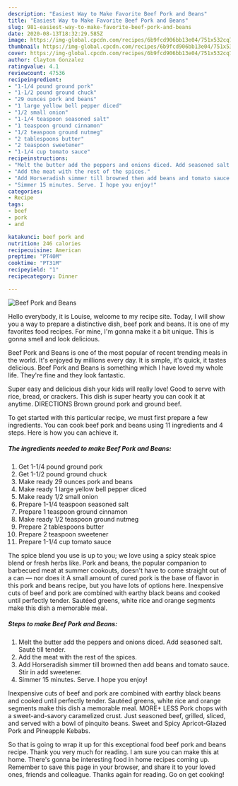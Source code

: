 ```yaml
---
description: "Easiest Way to Make Favorite Beef Pork and Beans"
title: "Easiest Way to Make Favorite Beef Pork and Beans"
slug: 981-easiest-way-to-make-favorite-beef-pork-and-beans
date: 2020-08-13T18:32:29.585Z
image: https://img-global.cpcdn.com/recipes/6b9fcd906bb13e04/751x532cq70/beef-pork-and-beans-recipe-main-photo.jpg
thumbnail: https://img-global.cpcdn.com/recipes/6b9fcd906bb13e04/751x532cq70/beef-pork-and-beans-recipe-main-photo.jpg
cover: https://img-global.cpcdn.com/recipes/6b9fcd906bb13e04/751x532cq70/beef-pork-and-beans-recipe-main-photo.jpg
author: Clayton Gonzalez
ratingvalue: 4.1
reviewcount: 47536
recipeingredient:
- "1-1/4 pound ground pork"
- "1-1/2 pound ground chuck"
- "29 ounces pork and beans"
- "1 large yellow bell pepper diced"
- "1/2 small onion"
- "1-1/4 teaspoon seasoned salt"
- "1 teaspoon ground cinnamon"
- "1/2 teaspoon ground nutmeg"
- "2 tablespoons butter"
- "2 teaspoon sweetener"
- "1-1/4 cup tomato sauce"
recipeinstructions:
- "Melt the butter add the peppers and onions diced. Add seasoned salt. Sauté till tender."
- "Add the meat with the rest of the spices."
- "Add Horseradish simmer till browned then add beans and tomato sauce. Stir in add sweetener."
- "Simmer 15 minutes. Serve. I hope you enjoy!"
categories:
- Recipe
tags:
- beef
- pork
- and

katakunci: beef pork and 
nutrition: 246 calories
recipecuisine: American
preptime: "PT40M"
cooktime: "PT31M"
recipeyield: "1"
recipecategory: Dinner

---
```



![Beef Pork and Beans](https://img-global.cpcdn.com/recipes/6b9fcd906bb13e04/751x532cq70/beef-pork-and-beans-recipe-main-photo.jpg)

Hello everybody, it is Louise, welcome to my recipe site. Today, I will show you a way to prepare a distinctive dish, beef pork and beans. It is one of my favorites food recipes. For mine, I'm gonna make it a bit unique. This is gonna smell and look delicious.

Beef Pork and Beans is one of the most popular of recent trending meals in the world. It's enjoyed by millions every day. It is simple, it's quick, it tastes delicious. Beef Pork and Beans is something which I have loved my whole life. They're fine and they look fantastic.

Super easy and delicious dish your kids will really love! Good to serve with rice, bread, or crackers. This dish is super hearty you can cook it at anytime. DIRECTIONS Brown ground pork and ground beef.


To get started with this particular recipe, we must first prepare a few ingredients. You can cook beef pork and beans using 11 ingredients and 4 steps. Here is how you can achieve it.

<!--inarticleads1-->

##### The ingredients needed to make Beef Pork and Beans:

1. Get 1-1/4 pound ground pork
1. Get 1-1/2 pound ground chuck
1. Make ready 29 ounces pork and beans
1. Make ready 1 large yellow bell pepper diced
1. Make ready 1/2 small onion
1. Prepare 1-1/4 teaspoon seasoned salt
1. Prepare 1 teaspoon ground cinnamon
1. Make ready 1/2 teaspoon ground nutmeg
1. Prepare 2 tablespoons butter
1. Prepare 2 teaspoon sweetener
1. Prepare 1-1/4 cup tomato sauce


The spice blend you use is up to you; we love using a spicy steak spice blend or fresh herbs like. Pork and beans, the popular companion to barbecued meat at summer cookouts, doesn&#39;t have to come straight out of a can — nor does it A small amount of cured pork is the base of flavor in this pork and beans recipe, but you have lots of options here. Inexpensive cuts of beef and pork are combined with earthy black beans and cooked until perfectly tender. Sautéed greens, white rice and orange segments make this dish a memorable meal. 

<!--inarticleads2-->

##### Steps to make Beef Pork and Beans:

1. Melt the butter add the peppers and onions diced. Add seasoned salt. Sauté till tender.
1. Add the meat with the rest of the spices.
1. Add Horseradish simmer till browned then add beans and tomato sauce. Stir in add sweetener.
1. Simmer 15 minutes. Serve. I hope you enjoy!


Inexpensive cuts of beef and pork are combined with earthy black beans and cooked until perfectly tender. Sautéed greens, white rice and orange segments make this dish a memorable meal. MORE+ LESS Pork chops with a sweet-and-savory caramelized crust. Just seasoned beef, grilled, sliced, and served with a bowl of pinquito beans. Sweet and Spicy Apricot-Glazed Pork and Pineapple Kebabs. 

So that is going to wrap it up for this exceptional food beef pork and beans recipe. Thank you very much for reading. I am sure you can make this at home. There's gonna be interesting food in home recipes coming up. Remember to save this page in your browser, and share it to your loved ones, friends and colleague. Thanks again for reading. Go on get cooking!
